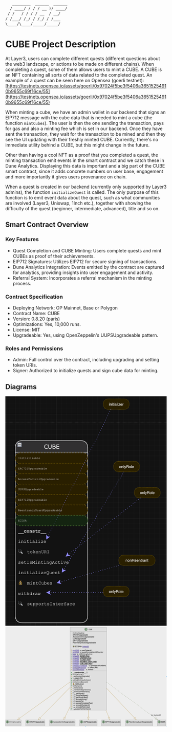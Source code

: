 ```
   ________  ______  ______
  / ____/ / / / __ )/ ____/
 / /   / / / / __  / __/
/ /___/ /_/ / /_/ / /___
\____/\____/_____/_____/
```

# CUBE Project Description

At Layer3, users can complete different quests (different questions about the web3 landscape, or actions to be made on different chains). When completing a quest, some of them allows users to mint a CUBE. A CUBE is an NFT containing all sorts of data related to the completed quest. An example of a quest can be seen here on Opensea (goerli testnet): [https://testnets.opensea.io/assets/goerli/0x97024f5be3f5406a36515254910b9655c69f16ce/55](https://testnets.opensea.io/assets/goerli/0x97024f5be3f5406a36515254910b9655c69f16ce/55)

When minting a cube, we have an admin wallet in our backend that signs an EIP712 message with the cube data that is needed to mint a cube (the function `mintCubes`). The user is then the one sending the transaction, pays for gas and also a minting fee which is set in our backend. Once they have sent the transaction, they wait for the transaction to be mined and then they see the UI updating with their freshly minted CUBE. Currently, there's no immediate utility behind a CUBE, but this might change in the future.

Other than having a cool NFT as a proof that you completed a quest, the minting transaction emit events in the smart contract and we catch these in Dune Analytics. Displaying this data is important and a big part of the CUBE smart contract, since it adds concrete numbers on user base, engagement and more importantly it gives users provenance on chain.

When a quest is created in our backend (currently only supported by Layer3 admins), the function `initializeQuest` is called. The only purpose of this function is to emit event data about the quest, such as what communities are involved (Layer3, Uniswap, 1Inch etc.), together with showing the difficulty of the quest (beginner, intermediate, advanced), title and so on.

## Smart Contract Overview

### Key Features

- Quest Completion and CUBE Minting: Users complete quests and mint CUBEs as proof of their achievements.
- EIP712 Signatures: Utilizes EIP712 for secure signing of transactions.
- Dune Analytics Integration: Events emitted by the contract are captured for analytics, providing insights into user engagement and activity.
- Referral System: Incorporates a referral mechanism in the minting process.

### Contract Specification

- Deploying Network: OP Mainnet, Base or Polygon
- Contract Name: CUBE
- Version: 0.8.20 (paris)
- Optimizations: Yes, 10,000 runs.
- License: MIT
- Upgradeable: Yes, using OpenZeppelin's UUPSUpgradeable pattern.

### Roles and Permissions

- Admin: Full control over the contract, including upgrading and setting token URIs.
- Signer: Authorized to initialize quests and sign cube data for minting.

## Diagrams

![Solidity Visual Developer, CSV from draw.io](/draw_io.png)
![Solidity Visual Developer, UML](/uml.png)
